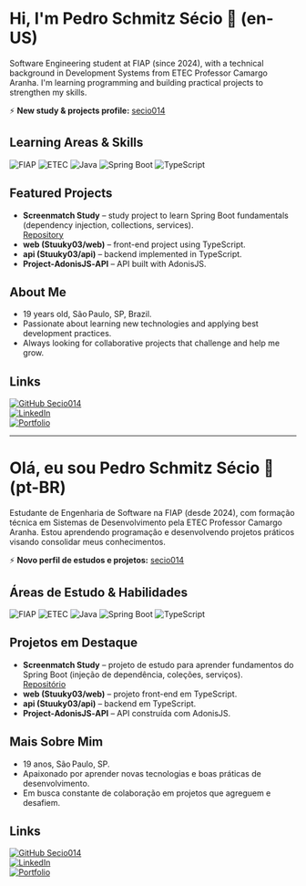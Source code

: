 # Hi, I'm Pedro Schmitz Sécio 👋 (en-US)

Software Engineering student at FIAP (since 2024), with a technical background in Development Systems from ETEC Professor Camargo Aranha. I'm learning programming and building practical projects to strengthen my skills.

⚡ **New study & projects profile:** [secio014](https://github.com/secio014)

## Learning Areas & Skills
![FIAP](https://img.shields.io/badge/FIAP-2024-blue)
![ETEC](https://img.shields.io/badge/ETEC-Development%20Systems-orange)
![Java](https://img.shields.io/badge/Java-ED8B00?logo=java&logoColor=white)
![Spring Boot](https://img.shields.io/badge/Spring_Boot-6DB33F?style=for-the-badge&logo=springboot&logoColor=white)
![TypeScript](https://img.shields.io/badge/TypeScript-007ACC?logo=typescript&logoColor=white)

## Featured Projects
- **Screenmatch Study** – study project to learn Spring Boot fundamentals (dependency injection, collections, services).  
  [Repository](https://github.com/secio014/screenmatch-study)
- **web (Stuuky03/web)** – front-end project using TypeScript.  
- **api (Stuuky03/api)** – backend implemented in TypeScript.  
- **Project‑AdonisJS‑API** – API built with AdonisJS.  

## About Me
- 19 years old, São Paulo, SP, Brazil.  
- Passionate about learning new technologies and applying best development practices.  
- Always looking for collaborative projects that challenge and help me grow.

## Links
[![GitHub Secio014](https://img.shields.io/badge/GitHub-secio014-black?logo=github&logoColor=white)](https://github.com/secio014)  
[![LinkedIn](https://img.shields.io/badge/LinkedIn-Pedro%20Schmitz-blue?logo=linkedin&logoColor=white)](https://www.linkedin.com/in/pedro-schmitz014)  
[![Portfolio](https://img.shields.io/badge/Portfolio-secio.tech-0e76a8?logo=website&logoColor=white)](https://secio.tech)

---
# Olá, eu sou Pedro Schmitz Sécio 👋 (pt-BR)

Estudante de Engenharia de Software na FIAP (desde 2024), com formação técnica em Sistemas de Desenvolvimento pela ETEC Professor Camargo Aranha. Estou aprendendo programação e desenvolvendo projetos práticos visando consolidar meus conhecimentos.

⚡ **Novo perfil de estudos e projetos:** [secio014](https://github.com/secio014)

## Áreas de Estudo & Habilidades
![FIAP](https://img.shields.io/badge/FIAP-2024-blue)
![ETEC](https://img.shields.io/badge/ETEC-Desenvolvimento%20de%20Sistemas-orange)
![Java](https://img.shields.io/badge/Java-ED8B00?logo=java&logoColor=white)
![Spring Boot](https://img.shields.io/badge/Spring_Boot-6DB33F?style=for-the-badge&logo=springboot&logoColor=white)
![TypeScript](https://img.shields.io/badge/TypeScript-007ACC?logo=typescript&logoColor=white)

## Projetos em Destaque
- **Screenmatch Study** – projeto de estudo para aprender fundamentos do Spring Boot (injeção de dependência, coleções, serviços).  
  [Repositório](https://github.com/secio014/screenmatch-study)
- **web (Stuuky03/web)** – projeto front-end em TypeScript.  
- **api (Stuuky03/api)** – backend em TypeScript.  
- **Project‑AdonisJS‑API** – API construída com AdonisJS.  

## Mais Sobre Mim
- 19 anos, São Paulo, SP.  
- Apaixonado por aprender novas tecnologias e boas práticas de desenvolvimento.  
- Em busca constante de colaboração em projetos que agreguem e desafiem.

## Links
[![GitHub Secio014](https://img.shields.io/badge/GitHub-secio014-black?logo=github&logoColor=white)](https://github.com/secio014)  
[![LinkedIn](https://img.shields.io/badge/LinkedIn-Pedro%20Schmitz-blue?logo=linkedin&logoColor=white)](https://www.linkedin.com/in/pedro-schmitz014)  
[![Portfolio](https://img.shields.io/badge/Portfólio-secio.tech-0e76a8?logo=website&logoColor=white)](https://secio.tech)
